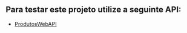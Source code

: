 ## Para testar este projeto utilize a seguinte API:
- [ProdutosWebAPI](https://github.com/LindineuDuran/ProdutosWebAPI)
